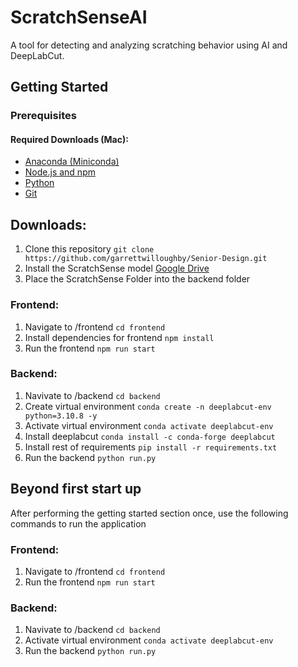# ScratchSenseAI

A tool for detecting and analyzing scratching behavior using AI and DeepLabCut.

## Getting Started

### Prerequisites

#### Required Downloads (Mac):
- [Anaconda (Miniconda)](https://www.anaconda.com/docs/getting-started/miniconda/install#macos-linux-installation)
- [Node.js and npm](https://nodejs.org/en/download/)
- [Python](https://www.python.org/downloads/)
- [Git](https://git-scm.com/downloads)

## Downloads:

1. Clone this repository `git clone https://github.com/garrettwilloughby/Senior-Design.git`
2. Install the ScratchSense model [Google Drive](https://drive.google.com/drive/folders/11jlGR6Ucsduge_vpA_GitBmvsnez-NZ3?usp=drive_link)
3. Place the ScratchSense Folder into the backend folder

### Frontend:

1. Navigate to /frontend `cd frontend`
2. Install dependencies for frontend `npm install`
3. Run the frontend `npm run start`

### Backend:

1. Navivate to /backend `cd backend`
2. Create virtual environment `conda create -n deeplabcut-env python=3.10.8 -y`
3. Activate virtual environment `conda activate deeplabcut-env`
4. Install deeplabcut `conda install -c conda-forge deeplabcut`
5. Install rest of requirements `pip install -r requirements.txt`
6. Run the backend `python run.py`

## Beyond first start up
After performing the getting started section once, use the following commands to run the application

### Frontend:

1. Navigate to /frontend `cd frontend`
2. Run the frontend `npm run start`

### Backend:

1. Navivate to /backend `cd backend`
2. Activate virtual environment `conda activate deeplabcut-env`
3. Run the backend `python run.py`

